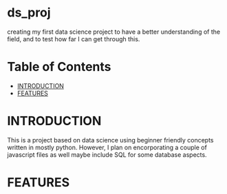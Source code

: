 # ds_proj
creating my first data science project to have a better understanding of the field, and to test how far I can get through this.
# Table of Contents
- [INTRODUCTION](#introduction)
- [FEATURES](#features)

# INTRODUCTION
This is a project based on data science using beginner friendly concepts written in mostly python. However, I plan on encorporating a couple of javascript files as well maybe include SQL for some database aspects.

# FEATURES
